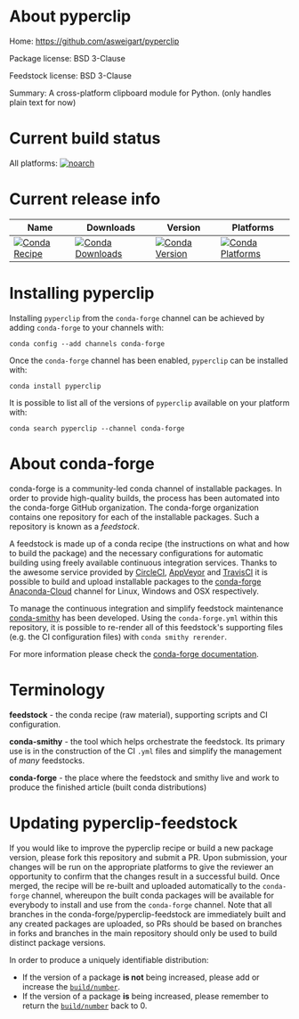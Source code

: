 About pyperclip
===============

Home: https://github.com/asweigart/pyperclip

Package license: BSD 3-Clause

Feedstock license: BSD 3-Clause

Summary: A cross-platform clipboard module for Python. (only handles plain text for now)



Current build status
====================

All platforms:
[![noarch](https://img.shields.io/circleci/project/github/conda-forge/pyperclip-feedstock/master.svg?label=noarch)](https://circleci.com/gh/conda-forge/pyperclip-feedstock)

Current release info
====================

| Name | Downloads | Version | Platforms |
| --- | --- | --- | --- |
| [![Conda Recipe](https://img.shields.io/badge/recipe-pyperclip-green.svg)](https://anaconda.org/conda-forge/pyperclip) | [![Conda Downloads](https://img.shields.io/conda/dn/conda-forge/pyperclip.svg)](https://anaconda.org/conda-forge/pyperclip) | [![Conda Version](https://img.shields.io/conda/vn/conda-forge/pyperclip.svg)](https://anaconda.org/conda-forge/pyperclip) | [![Conda Platforms](https://img.shields.io/conda/pn/conda-forge/pyperclip.svg)](https://anaconda.org/conda-forge/pyperclip) |

Installing pyperclip
====================

Installing `pyperclip` from the `conda-forge` channel can be achieved by adding `conda-forge` to your channels with:

```
conda config --add channels conda-forge
```

Once the `conda-forge` channel has been enabled, `pyperclip` can be installed with:

```
conda install pyperclip
```

It is possible to list all of the versions of `pyperclip` available on your platform with:

```
conda search pyperclip --channel conda-forge
```


About conda-forge
=================

conda-forge is a community-led conda channel of installable packages.
In order to provide high-quality builds, the process has been automated into the
conda-forge GitHub organization. The conda-forge organization contains one repository
for each of the installable packages. Such a repository is known as a *feedstock*.

A feedstock is made up of a conda recipe (the instructions on what and how to build
the package) and the necessary configurations for automatic building using freely
available continuous integration services. Thanks to the awesome service provided by
[CircleCI](https://circleci.com/), [AppVeyor](http://www.appveyor.com/)
and [TravisCI](https://travis-ci.org/) it is possible to build and upload installable
packages to the [conda-forge](https://anaconda.org/conda-forge)
[Anaconda-Cloud](http://docs.anaconda.org/) channel for Linux, Windows and OSX respectively.

To manage the continuous integration and simplify feedstock maintenance
[conda-smithy](http://github.com/conda-forge/conda-smithy) has been developed.
Using the ``conda-forge.yml`` within this repository, it is possible to re-render all of
this feedstock's supporting files (e.g. the CI configuration files) with ``conda smithy rerender``.

For more information please check the [conda-forge documentation](https://conda-forge.org/docs/).

Terminology
===========

**feedstock** - the conda recipe (raw material), supporting scripts and CI configuration.

**conda-smithy** - the tool which helps orchestrate the feedstock.
                   Its primary use is in the construction of the CI ``.yml`` files
                   and simplify the management of *many* feedstocks.

**conda-forge** - the place where the feedstock and smithy live and work to
                  produce the finished article (built conda distributions)


Updating pyperclip-feedstock
============================

If you would like to improve the pyperclip recipe or build a new
package version, please fork this repository and submit a PR. Upon submission,
your changes will be run on the appropriate platforms to give the reviewer an
opportunity to confirm that the changes result in a successful build. Once
merged, the recipe will be re-built and uploaded automatically to the
`conda-forge` channel, whereupon the built conda packages will be available for
everybody to install and use from the `conda-forge` channel.
Note that all branches in the conda-forge/pyperclip-feedstock are
immediately built and any created packages are uploaded, so PRs should be based
on branches in forks and branches in the main repository should only be used to
build distinct package versions.

In order to produce a uniquely identifiable distribution:
 * If the version of a package **is not** being increased, please add or increase
   the [``build/number``](http://conda.pydata.org/docs/building/meta-yaml.html#build-number-and-string).
 * If the version of a package **is** being increased, please remember to return
   the [``build/number``](http://conda.pydata.org/docs/building/meta-yaml.html#build-number-and-string)
   back to 0.